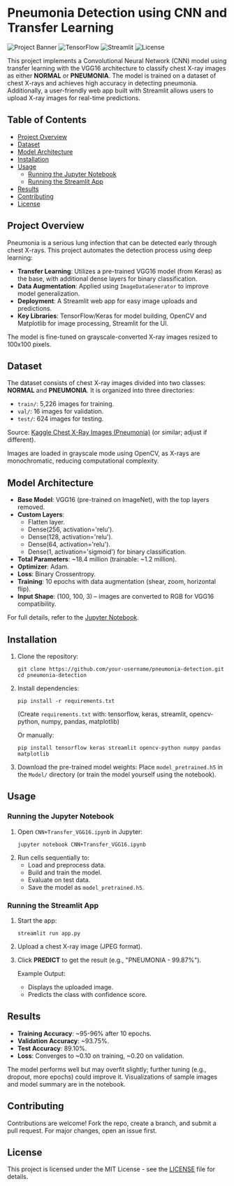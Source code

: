 # Pneumonia Detection using CNN and Transfer Learning

![Project Banner](https://img.shields.io/badge/Python-3.8%2B-blue) ![TensorFlow](https://img.shields.io/badge/TensorFlow-2.x-orange) ![Streamlit](https://img.shields.io/badge/Streamlit-1.x-red) ![License](https://img.shields.io/badge/License-MIT-green)

This project implements a Convolutional Neural Network (CNN) model using transfer learning with the VGG16 architecture to classify chest X-ray images as either **NORMAL** or **PNEUMONIA**. The model is trained on a dataset of chest X-rays and achieves high accuracy in detecting pneumonia. Additionally, a user-friendly web app built with Streamlit allows users to upload X-ray images for real-time predictions.

## Table of Contents
- [Project Overview](#project-overview)
- [Dataset](#dataset)
- [Model Architecture](#model-architecture)
- [Installation](#installation)
- [Usage](#usage)
  - [Running the Jupyter Notebook](#running-the-jupyter-notebook)
  - [Running the Streamlit App](#running-the-streamlit-app)
- [Results](#results)
- [Contributing](#contributing)
- [License](#license)

## Project Overview
Pneumonia is a serious lung infection that can be detected early through chest X-rays. This project automates the detection process using deep learning:
- **Transfer Learning**: Utilizes a pre-trained VGG16 model (from Keras) as the base, with additional dense layers for binary classification.
- **Data Augmentation**: Applied using `ImageDataGenerator` to improve model generalization.
- **Deployment**: A Streamlit web app for easy image uploads and predictions.
- **Key Libraries**: TensorFlow/Keras for model building, OpenCV and Matplotlib for image processing, Streamlit for the UI.

The model is fine-tuned on grayscale-converted X-ray images resized to 100x100 pixels.

## Dataset
The dataset consists of chest X-ray images divided into two classes: **NORMAL** and **PNEUMONIA**. It is organized into three directories:
- `train/`: 5,226 images for training.
- `val/`: 16 images for validation.
- `test/`: 624 images for testing.

Source: [Kaggle Chest X-Ray Images (Pneumonia)](https://www.kaggle.com/datasets/paultimothymooney/chest-xray-pneumonia) (or similar; adjust if different).

Images are loaded in grayscale mode using OpenCV, as X-rays are monochromatic, reducing computational complexity.

## Model Architecture
- **Base Model**: VGG16 (pre-trained on ImageNet), with the top layers removed.
- **Custom Layers**:
  - Flatten layer.
  - Dense(256, activation='relu').
  - Dense(128, activation='relu').
  - Dense(64, activation='relu').
  - Dense(1, activation='sigmoid') for binary classification.
- **Total Parameters**: ~18.4 million (trainable: ~1.2 million).
- **Optimizer**: Adam.
- **Loss**: Binary Crossentropy.
- **Training**: 10 epochs with data augmentation (shear, zoom, horizontal flip).
- **Input Shape**: (100, 100, 3) – images are converted to RGB for VGG16 compatibility.

For full details, refer to the [Jupyter Notebook](CNN+Transfer_VGG16.ipynb).

## Installation
1. Clone the repository:
   ```
   git clone https://github.com/your-username/pneumonia-detection.git
   cd pneumonia-detection
   ```
2. Install dependencies:
   ```
   pip install -r requirements.txt
   ```
   (Create `requirements.txt` with: tensorflow, keras, streamlit, opencv-python, numpy, pandas, matplotlib)

   Or manually:
   ```
   pip install tensorflow keras streamlit opencv-python numpy pandas matplotlib
   ```
3. Download the pre-trained model weights: Place `model_pretrained.h5` in the `Model/` directory (or train the model yourself using the notebook).

## Usage

### Running the Jupyter Notebook
1. Open `CNN+Transfer_VGG16.ipynb` in Jupyter:
   ```
   jupyter notebook CNN+Transfer_VGG16.ipynb
   ```
2. Run cells sequentially to:
   - Load and preprocess data.
   - Build and train the model.
   - Evaluate on test data.
   - Save the model as `model_pretrained.h5`.

### Running the Streamlit App
1. Start the app:
   ```
   streamlit run app.py
   ```
2. Upload a chest X-ray image (JPEG format).
3. Click **PREDICT** to get the result (e.g., "PNEUMONIA - 99.87%").

   Example Output:
   - Displays the uploaded image.
   - Predicts the class with confidence score.

## Results
- **Training Accuracy**: ~95-96% after 10 epochs.
- **Validation Accuracy**: ~93.75%.
- **Test Accuracy**: 89.10%.
- **Loss**: Converges to ~0.10 on training, ~0.20 on validation.

The model performs well but may overfit slightly; further tuning (e.g., dropout, more epochs) could improve it. Visualizations of sample images and model summary are in the notebook.

## Contributing
Contributions are welcome! Fork the repo, create a branch, and submit a pull request. For major changes, open an issue first.

## License
This project is licensed under the MIT License - see the [LICENSE](LICENSE) file for details.